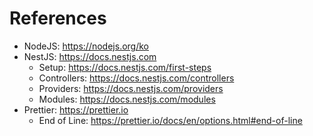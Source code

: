 # References

- NodeJS: https://nodejs.org/ko
- NestJS: https://docs.nestjs.com
  - Setup: https://docs.nestjs.com/first-steps
  - Controllers: https://docs.nestjs.com/controllers
  - Providers: https://docs.nestjs.com/providers
  - Modules: https://docs.nestjs.com/modules
- Prettier: https://prettier.io
  - End of Line: https://prettier.io/docs/en/options.html#end-of-line

